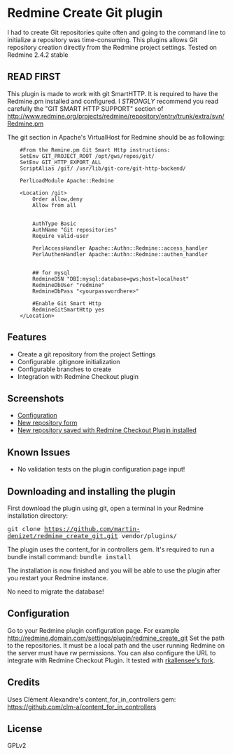 # Redmine Create Git plugin

I had to create Git repositories quite often and going to the command line to initialize a repository was time-consuming.
This plugins allows Git repository creation directly from the Redmine project settings.
Tested on Redmine 2.4.2 stable

## READ FIRST

This plugin is made to work with git SmartHTTP. It is required to have the Redmine.pm installed and configured.
I *STRONGLY* recommend you read carefully the "GIT SMART HTTP SUPPORT" section of http://www.redmine.org/projects/redmine/repository/entry/trunk/extra/svn/Redmine.pm

The git section in Apache's VirtualHost for Redmine should be as following:
```
    #From the Remine.pm Git Smart Http instructions:
    SetEnv GIT_PROJECT_ROOT /opt/gws/repos/git/
    SetEnv GIT_HTTP_EXPORT_ALL
    ScriptAlias /git/ /usr/lib/git-core/git-http-backend/

    PerlLoadModule Apache::Redmine

    <Location /git>
        Order allow,deny
        Allow from all


        AuthType Basic
        AuthName "Git repositories"
        Require valid-user

        PerlAccessHandler Apache::Authn::Redmine::access_handler
        PerlAuthenHandler Apache::Authn::Redmine::authen_handler


        ## for mysql
        RedmineDSN "DBI:mysql:database=gws;host=localhost"
        RedmineDbUser "redmine"
        RedmineDbPass "<yourpasswordhere>"

        #Enable Git Smart Http
        RedmineGitSmartHttp yes
    </Location>
```

## Features

* Create a git repository from the project Settings
* Configurable .gitignore initialization
* Configurable branches to create
* Integration with Redmine Checkout plugin

## Screenshots

* [Configuration](https://raw.github.com/martin-denizet/redmine_create_git/develop/screenshots/redmine_create_git_configuration.png)
* [New repository form](https://raw.github.com/martin-denizet/redmine_create_git/develop/screenshots/redmine_create_git_new_repo.png)
* [New repository saved with Redmine Checkout Plugin installed](https://raw.github.com/martin-denizet/redmine_create_git/develop/screenshots/redmine_create_git_new_repo.png)

## Known Issues

* No validation tests on the plugin configuration page input!

## Downloading and installing the plugin

First download the plugin using git, open a terminal in your Redmine installation directory:

<tt>git clone https://github.com/martin-denizet/redmine_create_git.git vendor/plugins/</tt>

The plugin uses the content_for in controllers gem. It's required to run a bundle install command:
<tt>bundle install</tt>

The installation is now finished and you will be able to use the plugin after you restart your Redmine instance.

No need to migrate the database!

## Configuration

Go to your Redmine plugin configuration page. For example http://redmine.domain.com/settings/plugin/redmine_create_git
Set the path to the repositories. It must be a local path and the user running Redmine on the server must have rw permissions.
You can also configure the URL to integrate with Redmine Checkout Plugin. It tested with [rkallensee's fork](https://github.com/rkallensee/redmine_checkout.git).

## Credits

Uses Clément Alexandre's content_for_in_controllers gem: https://github.com/clm-a/content_for_in_controllers

## License

GPLv2

